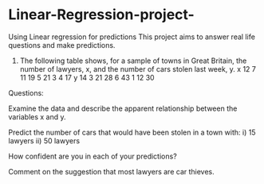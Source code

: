 # Linear-Regression-project-
Using Linear regression for predictions
This project aims to answer real life questions and make predictions.

1.  The following table shows, for a sample of towns in Great Britain, the number of lawyers, x, and the number of cars stolen last week, y.
x	12	7	11	19	5	21	3	4	17
y	14	3	21	28	6	43	1	12	30

Questions:

Examine the data and describe the apparent relationship between the variables x and y.

Predict the number of cars that would have been stolen in a town with:
i) 15 lawyers
ii) 50 lawyers

How confident are you in each of your predictions?

Comment on the suggestion that most lawyers are car thieves.


